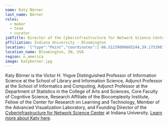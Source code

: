 ```yaml
---
name: Katy Börner
last_name: Börner
roles:
  - maker
  - team
  - curator
jobTitle: Director of the Cyberinfrastructure for Network Science Center
affiliation: Indiana University - Bloomington
location: '{"type":"Point","coordinates":[-86.51239096685244,39.17539877656838]}'
location_name: Bloomington, IN, USA
region: n_america
image: katyborner.jpg
---
```

Katy Börner is the Victor H. Yngve Distinguished Professor of Information Science at the School of Library and Information Science, Adjunct Professor at the School of Informatics and Computing, Adjunct Professor at the Department of Statistics in the College of Arts and Sciences, Core Faculty of Cognitive Science, Research Affiliate of the Biocomplexity Institute, Fellow of the Center for Research on Learning and Technology, Member of the Advanced Visualization Laboratory, and Founding Director of the [Cyberinfrastructure for Network Science Center](http://cns.iu.edu) at Indiana University. [Learn more about Katy here](http://info.slis.indiana.edu/~katy/index.html).